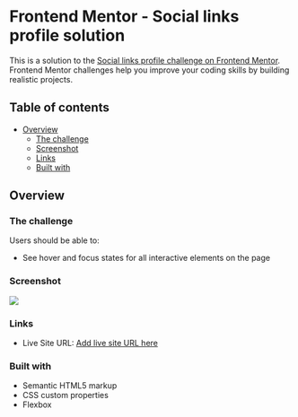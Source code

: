 # Frontend Mentor - Social links profile solution

This is a solution to the [Social links profile challenge on Frontend Mentor](https://www.frontendmentor.io/challenges/social-links-profile-UG32l9m6dQ). Frontend Mentor challenges help you improve your coding skills by building realistic projects. 

## Table of contents

- [Overview](#overview)
  - [The challenge](#the-challenge)
  - [Screenshot](#screenshot)
  - [Links](#links)
  - [Built with](#built-with)



## Overview

### The challenge

Users should be able to:

- See hover and focus states for all interactive elements on the page

### Screenshot

![](./Capture%20d'écran.png)





### Links

- Live Site URL: [Add live site URL here](https://lapinettexo.github.io/socials-links/)


### Built with

- Semantic HTML5 markup
- CSS custom properties
- Flexbox



